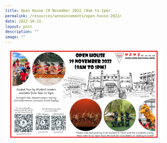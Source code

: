 ```yaml
---
title: Open House 19 November 2022 (9am to 1pm)
permalink: /resources/announcements/open-house-2022/
date: 2022-10-21
layout: post
description: ""
image: ""
---
```

<img src="/images/Open-House-2022-Poster.jpg" alt="Open House 2022" style="width:1080px">